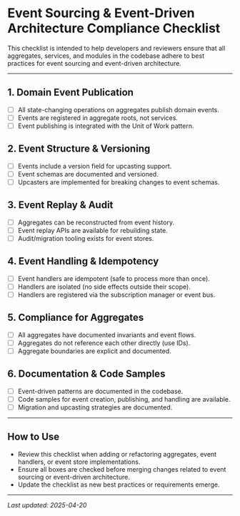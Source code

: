 # Event Sourcing & Event-Driven Architecture Compliance Checklist

This checklist is intended to help developers and reviewers ensure that all aggregates, services, and modules in the codebase adhere to best practices for event sourcing and event-driven architecture.

---

## 1. Domain Event Publication
- [ ] All state-changing operations on aggregates publish domain events.
- [ ] Events are registered in aggregate roots, not services.
- [ ] Event publishing is integrated with the Unit of Work pattern.

## 2. Event Structure & Versioning
- [ ] Events include a version field for upcasting support.
- [ ] Event schemas are documented and versioned.
- [ ] Upcasters are implemented for breaking changes to event schemas.

## 3. Event Replay & Audit
- [ ] Aggregates can be reconstructed from event history.
- [ ] Event replay APIs are available for rebuilding state.
- [ ] Audit/migration tooling exists for event stores.

## 4. Event Handling & Idempotency
- [ ] Event handlers are idempotent (safe to process more than once).
- [ ] Handlers are isolated (no side effects outside their scope).
- [ ] Handlers are registered via the subscription manager or event bus.

## 5. Compliance for Aggregates
- [ ] All aggregates have documented invariants and event flows.
- [ ] Aggregates do not reference each other directly (use IDs).
- [ ] Aggregate boundaries are explicit and documented.

## 6. Documentation & Code Samples
- [ ] Event-driven patterns are documented in the codebase.
- [ ] Code samples for event creation, publishing, and handling are available.
- [ ] Migration and upcasting strategies are documented.

---

## How to Use
- Review this checklist when adding or refactoring aggregates, event handlers, or event store implementations.
- Ensure all boxes are checked before merging changes related to event sourcing or event-driven architecture.
- Update the checklist as new best practices or requirements emerge.

---

_Last updated: 2025-04-20_
